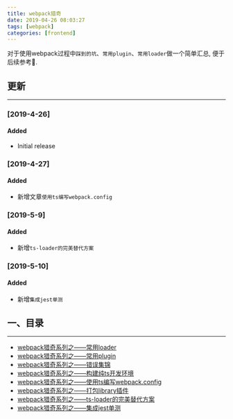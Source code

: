 ```yaml
---
title: webpack猎奇
date: 2019-04-26 08:03:27
tags: [webpack]
categories: [frontend]
---
```


对于使用webpack过程中`踩到的坑`、`常用plugin`、`常用loader`做一个简单汇总, 便于后续参考🐷.


<!-- more -->


## 更新

------

### [2019-4-26]

#### Added

- Initial release

### [2019-4-27]

#### Added

- 新增文章`使用ts编写webpack.config`

### [2019-5-9]

#### Added

- 新增`ts-loader的完美替代方案`

### [2019-5-10]

#### Added

- 新增`集成jest单测`

## 一、目录

------

- [webpack猎奇系列之——常用loader](https://blog.yyge.top/blog/2019/01/21/webpack%E7%8C%8E%E5%A5%87%E7%B3%BB%E5%88%97%E4%B9%8B%E2%80%94%E2%80%94%E5%B8%B8%E7%94%A8loader/)
- [webpack猎奇系列之——常用plugin](https://blog.yyge.top/blog/2019/01/21/webpack%E7%8C%8E%E5%A5%87%E7%B3%BB%E5%88%97%E4%B9%8B%E2%80%94%E2%80%94%E5%B8%B8%E7%94%A8plugins/)
- [webpack猎奇系列之——错误集锦](https://blog.yyge.top/blog/2019/01/21/webpack%E7%8C%8E%E5%A5%87%E7%B3%BB%E5%88%97%E4%B9%8B%E2%80%94%E2%80%94%E9%94%99%E8%AF%AF%E9%9B%86%E9%94%A6/)
- [webpack猎奇系列之——构建纯ts开发环境](https://blog.yyge.top/blog/2019/04/26/webapck%E7%8C%8E%E5%A5%87%E7%B3%BB%E5%88%97%E4%B9%8B%E2%80%94%E2%80%94%E6%9E%84%E5%BB%BA%E7%BA%AFts%E5%BC%80%E5%8F%91%E7%8E%AF%E5%A2%83/)
- [webpack猎奇系列之——使用ts编写webpack.config](https://blog.yyge.top/blog/2019/04/27/webpack%E7%8C%8E%E5%A5%87%E7%B3%BB%E5%88%97%E4%B9%8B%E2%80%94%E2%80%94%E4%BD%BF%E7%94%A8ts%E7%BC%96%E5%86%99webpack-config/)
- [webpack猎奇系列之——打包library插件](https://blog.yyge.top/blog/2019/05/02/webpack%E7%8C%8E%E5%A5%87%E7%B3%BB%E5%88%97%E4%B9%8B%E2%80%94%E2%80%94%E6%89%93%E5%8C%85library%E6%8F%92%E4%BB%B6/)
- [webpack猎奇系列之——ts-loader的完美替代方案](https://blog.yyge.top/blog/2019/05/09/webpack%E7%8C%8E%E5%A5%87%E7%B3%BB%E5%88%97%E4%B9%8B%E2%80%94%E2%80%94tsloader%E7%9A%84%E5%AE%8C%E7%BE%8E%E6%9B%BF%E4%BB%A3%E6%96%B9%E6%A1%88/)
- [webpack猎奇系列之——集成jest单测](https://blog.yyge.top/blog/2019/05/10/webpack%E7%8C%8E%E5%A5%87%E7%B3%BB%E5%88%97%E4%B9%8B%E2%80%94%E2%80%94%E9%9B%86%E6%88%90jest%E5%8D%95%E6%B5%8B/)